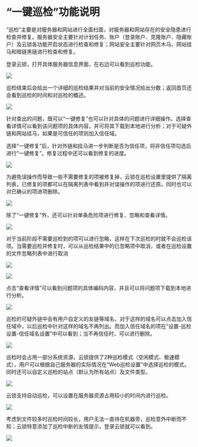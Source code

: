 # “一键巡检”功能说明

“巡检”主要是对服务器和网站进行全面扫面，对服务器和网站存在的安全隐患进行检查并修复。服务器安全主要针对计划任务、账户（登录账户、克隆账户、隐藏账户）及云锁各功能开启状态进行检查和修复；网站安全主要针对网页木马、网站挂马和暗链黑链进行检查和修复。

登录云锁，打开具体服务器信息界面，在右边可以看到巡检功能。

![](/assets/f0601.png)

巡检结束后会给出一个详细的巡检结果并对当前的安全情况给出分数；返回首页还会看到巡检的时间和对巡检的概述。

![](/assets/f0602.png)

针对查出的问题，既可以“一键修复”也可以针对具体的问题进行详细操作。选择查看详情可以看到该问题项的具体内容，并可将其下载到本地进行分析；对于可疑外链和网站挂马，如果是可信任的项则加入信任域。

选择“一键修复”后，针对外链和挂马进一步判断是否为信任项，将非信任项勾选后进行“一键修复”。修复过程中还可以看到修复的进度。

![](/assets/f0603.png)

为避免误操作而导致一些不需要修复的项被修复掉，云锁在巡检设置里提供了隔离列表，已修复的项都可以在隔离列表中看到并对误操作的项进行还原。同时也可以对已确认的项进项删除。

![](/assets/f0604.png)

除了“一键修复”外，还可以针对单条危险项进行修复、忽略和查看详情。

![](/assets/f0605.png)

对于当前阶段不需要巡检到的项可以进行忽略，这样在下次巡检的时就不会巡检该项。当需要巡检并修复时，可以从巡检结果中的已忽略项中取消，或者在巡检设置的文件忽略列表中进行取消

![](/assets/f0606.png)

![](/assets/f0607.png)

点击“查看详情”可以看到问题项的具体编码内容，并且可以将问题项下载到本地进行分析。

![](/assets/f0608.png)

巡检的可疑外链中会有用户自定义的友链等域名，对于这样的域名可以点击加入信任域中，以后巡检中针对这样的域名不再列出。而加入信任域名的项在“设置-巡检设置-信任域名设置”中可以看到；当不再信任时，可以进行删除。

![](/assets/f0609.png)

巡检时会占用一部分系统资源，云锁提供了2种巡检模式（空闲模式、极速模式），用户可以根据自己服务器的实际情况在“Web巡检设置”中选择巡检的模式。同时还可以自定义巡检的站点（默认为所有站点）及文件类型。

![](/assets/f0610.png)

云锁支持自动巡检，可以设置在服务器资源占用较小的时间内进行巡检。

![](/assets/f0611.png)

考虑到文件较多时巡检时间较长，用户无法一直待在机器旁，巡检意外中断而不知；云锁特意添加了巡检中断的友情提示，登录云锁就可以看到。

![](/assets/f0612.png)

